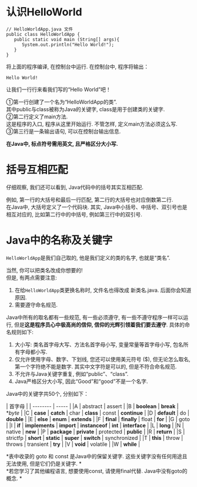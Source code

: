 # 认识HelloWorld  
```  
// HelloWorldApp.java 文件  
public class HelloWorldApp {  
   public static void main (String[] args){  
      System.out.println("Hello World!");  
   }  
}  
```  
将上面的程序编译, 在控制台中运行. 在控制台中, 程序将输出：  
```  
Hello World!  
```  
  
让我们一行行来看我们写的“Hello World”吧！  
  
①第一行创建了一个名为“HelloWorldApp的类”.   
其中public与class被称为Java的关键字, class是用于创建类的关键字.   
②第二行定义了main方法.   
这是程序的入口, 程序从这里开始运行. 不管怎样, 定义main方法必须这么写.   
③第三行是一条输出语句, 可以在控制台输出信息.   

**在Java中, 标点符号需用英文, 且严格区分大小写.**   

# 括号互相匹配  
仔细观察, 我们还可以看到, Java代码中的括号其实互相匹配.   

例如, 第一行的大括号和最后一行匹配, 第二行的大括号也对应倒数第二行.   
在Java中, 大括号定义了一个代码块. 其实, Java中小括号、中括号、双引号也是相互对应的, 比如第二行中的中括号, 例如第三行中的双引号.   

# Java中的名称及关键字  
`HelloWorldApp`是我们自己取的, 他是我们定义的类的名字, 也就是“类名”.   

当然, 你可以把类名改成你想要的!  
但是, 有两点需要注意:
1. 在给`HelloWorldApp`类更换名称时, 文件名也得改成 新类名.java. 后面你会知道原因.  
2. 需要遵守命名规范.   

Java中所有的取名都有一些规范, 有一些必须遵守, 有一些不遵守程序一样可以运行, 但是**这是程序员心中极高尚的信仰, 信仰的光辉引领着我们要去遵守**. 具体的命名规则如下:  
1. 大小写: 类名首字母大写、方法名首字母小写, 变量常量等首字母小写, 包名所有字母都小写.   
2. 仅允许使用字母、数字、下划线, 您还可以使用美元符号 ($), 但无论怎么取名, 第一个字符绝不能是数字. 其实中文字符是可以的, 但是不符合命名规范.   
3. 不允许与Java关键字重复, 例如“public”、“class”.   
4. Java严格区分大小写, 因此“Good”和“good”不是一个名字.   

Java中的关键字共50个, 分别如下：  

| 首字母        |
| --------   | -----   |
|A | abstract | assert |
|B | **boolean** | **break** | **byte*  |
|C | **case** | **catch** | char | **class** | const | **continue**  |
|D | **default** | do | **double**  |
|E | **else** | **enum** | **extends**  |
|F | **final** | **finally** | float | **for**  |
|G | goto  |
|I | **if** | **implements** | **import** | **instanceof** | **int** | **interface**  |
|L | **long**  |
|N | native | **new**  |
|P | **package** | **private** | protected | **public**  |
|R | **return**  |
|S | strictfp | **short** | **static** | **super** | **switch** | synchronized  |
|T | **this** | throw | throws | transient | **try**  |
|V | **void** | volatile  |
|W | **while** | 

*表中收录的 goto 和 const 是Java中的保留关键字. 这些关键字没有任何用途且无法使用, 但是它们仍是关键字. *  
*若您学习了其他编程语言, 想要使用const, 请使用final代替. Java中没有goto的概念. *  